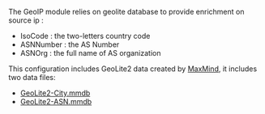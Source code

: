The GeoIP module relies on geolite database to provide enrichment on source ip :
 - IsoCode : the two-letters country code
 - ASNNumber : the AS Number
 - ASNOrg : the full name of AS organization

This configuration includes GeoLite2 data created by [MaxMind](https://www.maxmind.com/en/home), it includes two data files: 
* [GeoLite2-City.mmdb](https://crowdsec-statics-assets.s3-eu-west-1.amazonaws.com/GeoLite2-City.mmdb)
* [GeoLite2-ASN.mmdb](https://crowdsec-statics-assets.s3-eu-west-1.amazonaws.com/GeoLite2-ASN.mmdb)